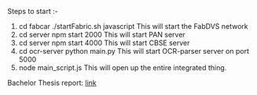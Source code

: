 Steps to start :- 

1) cd fabcar
   ./startFabric.sh javascript
   This will start the FabDVS network
2) cd server
   npm start 2000
   This will start PAN server
3) cd server
   npm start 4000
   This will start CBSE server
4) cd ocr-server
   python main.py
   This will start OCR-parser server on port 5000
5) node main_script.js
   This will open up the entire integrated thing. 

Bachelor Thesis report:
[link](https://github.com/NeerajHazarika/MajorProjectFinal/blob/main/Report%20(2).pdf)

